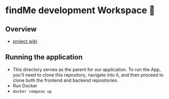 # findMe development Workspace 🤖

## Overview
- [project wiki](https://github.com/uzh-ase-fs24/workspace/wiki)


## Running the application
- This directory serves as the parent for our application. To run the App, you'll need to clone this repository, navigate into it, and then proceed to clone both the frontend and backend repositories.
- Run Docker
- `docker compose up`